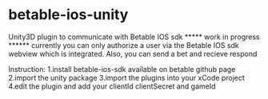 betable-ios-unity
=================

Unity3D plugin to communicate with Betable IOS sdk
*****  work in progress  ******
currently you can only authorize a user via the Betable IOS sdk webview which is integrated.
Also, you can send a bet and recieve respond


Instruction:
1.install betable-ios-sdk available on betable github page
2.import the unity package
3.import the plugins into your xCode project
4.edit the plugin and add your clientId clientSecret and gameId
